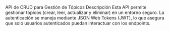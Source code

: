 API de CRUD para Gestión de Tópicos
Descripción
Esta API permite gestionar tópicos (crear, leer, actualizar y eliminar) en un entorno seguro. La autenticación se maneja mediante JSON Web Tokens (JWT), lo que asegura que solo usuarios autenticados puedan interactuar con los endpoints.

